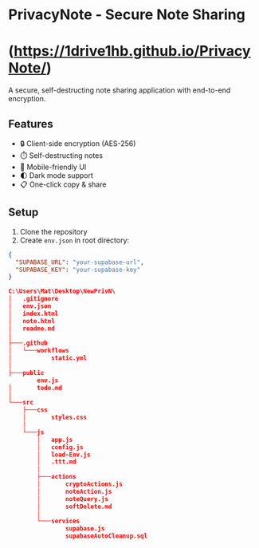# PrivacyNote - Secure Note Sharing

# (https://1drive1hb.github.io/PrivacyNote/)

A secure, self-destructing note sharing application with end-to-end encryption.

## Features

- 🔒 Client-side encryption (AES-256)
- ⏱️ Self-destructing notes
- 📱 Mobile-friendly UI
- 🌓 Dark mode support
- 📋 One-click copy & share

## Setup

1. Clone the repository
2. Create `env.json` in root directory:
```json
{
  "SUPABASE_URL": "your-supabase-url",
  "SUPABASE_KEY": "your-supabase-key"
}

C:\Users\Mat\Desktop\NewPrivN\
│   .gitignore
│   env.json
│   index.html
│   note.html
│   readme.md
│
├───.github
│   └───workflows
│           static.yml
│
├───public
        env.js
│       todo.md
│
└───src
    ├───css
    │       styles.css
    │
    └───js
        │   app.js
        │   config.js
        │   load-Env.js
        │   .ttt.md
        │
        ├───actions
        │       cryptoActions.js
        │       noteAction.js
        │       noteQuery.js
        │       softDelete.md
        │
        └───services
                supabase.js
                supabaseAutoCleanup.sql

